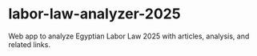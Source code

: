 # labor-law-analyzer-2025
 Web app to analyze Egyptian Labor Law 2025 with articles, analysis, and related links.
